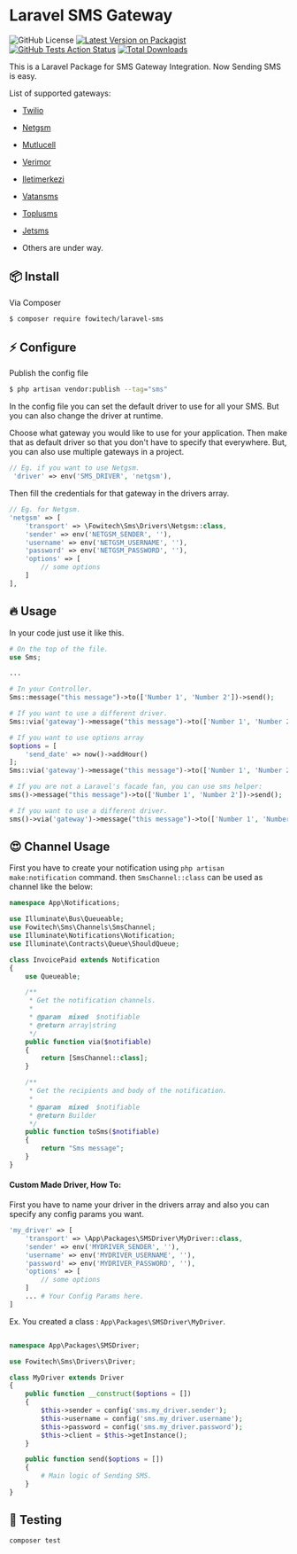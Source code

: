 # Laravel SMS Gateway

![GitHub License](https://img.shields.io/github/license/fowitech/laravel-sms?style=for-the-badge)
[![Latest Version on Packagist](https://img.shields.io/packagist/v/fowitech/laravel-sms.svg?style=for-the-badge&logo=composer)](https://packagist.org/packages/fowitech/laravel-sms)
[![GitHub Tests Action Status](https://img.shields.io/github/workflow/status/fowitech/laravel-sms/Tests?label=tests&style=for-the-badge&logo=github)](https://github.com/fowitech/laravel-sms/actions?query=workflow%3ATests+branch%3Amaster)
[![Total Downloads](https://img.shields.io/packagist/dt/fowitech/laravel-sms.svg?style=for-the-badge&logo=laravel)](https://packagist.org/packages/fowitech/laravel-sms)

This is a Laravel Package for SMS Gateway Integration. Now Sending SMS is easy.

List of supported gateways:
- [Twilio](https://www.twilio.com/sms)
- [Netgsm](https://www.netgsm.com.tr/)
- [Mutlucell](https://www.mutlucell.com.tr/)
- [Verimor](https://www.verimor.com.tr/)
- [Iletimerkezi](https://www.iletimerkezi.com/)
- [Vatansms](https://www.vatansms.com/)
- [Toplusms](https://toplusmspaketleri.com/)
- [Jetsms](https://www.jetsms.net/)

- Others are under way.

## :package: Install

Via Composer

``` bash
$ composer require fowitech/laravel-sms
```

## :zap: Configure

Publish the config file

```bash
$ php artisan vendor:publish --tag="sms"
```

In the config file you can set the default driver to use for all your SMS. But you can also change the driver at runtime.

Choose what gateway you would like to use for your application. Then make that as default driver so that you don't have to specify that everywhere. But, you can also use multiple gateways in a project.

```php
// Eg. if you want to use Netgsm.
 'driver' => env('SMS_DRIVER', 'netgsm'),
```

Then fill the credentials for that gateway in the drivers array.

```php
// Eg. for Netgsm.
'netgsm' => [
    'transport' => \Fowitech\Sms\Drivers\Netgsm::class,
    'sender' => env('NETGSM_SENDER', ''),
    'username' => env('NETGSM_USERNAME', ''),
    'password' => env('NETGSM_PASSWORD', ''),
    'options' => [
        // some options
    ]
],
```

## :fire: Usage

In your code just use it like this.
```php
# On the top of the file.
use Sms;

...

# In your Controller.
Sms::message("this message")->to(['Number 1', 'Number 2'])->send();

# If you want to use a different driver.
Sms::via('gateway')->message("this message")->to(['Number 1', 'Number 2'])->send();

# If you want to use options array
$options = [
    'send_date' => now()->addHour()
];
Sms::via('gateway')->message("this message")->to(['Number 1', 'Number 2'])->send($options);

# If you are not a Laravel's facade fan, you can use sms helper:
sms()->message("this message")->to(['Number 1', 'Number 2'])->send();

# If you want to use a different driver.
sms()->via('gateway')->message("this message")->to(['Number 1', 'Number 2'])->send();
```

## :heart_eyes: Channel Usage

First you have to create your notification using `php artisan make:notification` command.
then `SmsChannel::class` can be used as channel like the below:

```php
namespace App\Notifications;

use Illuminate\Bus\Queueable;
use Fowitech\Sms\Channels\SmsChannel;
use Illuminate\Notifications\Notification;
use Illuminate\Contracts\Queue\ShouldQueue;

class InvoicePaid extends Notification
{
    use Queueable;

    /**
     * Get the notification channels.
     *
     * @param  mixed  $notifiable
     * @return array|string
     */
    public function via($notifiable)
    {
        return [SmsChannel::class];
    }

    /**
     * Get the recipients and body of the notification.
     *
     * @param  mixed  $notifiable
     * @return Builder
     */
    public function toSms($notifiable)
    {
        return "Sms message";
    }
}
```

#### Custom Made Driver, How To:

First you have to name your driver in the drivers array and also you can specify any config params you want.

```php
'my_driver' => [
    'transport' => \App\Packages\SMSDriver\MyDriver::class,
    'sender' => env('MYDRIVER_SENDER', ''),
    'username' => env('MYDRIVER_USERNAME', ''),
    'password' => env('MYDRIVER_PASSWORD', ''),
    'options' => [
        // some options
    ]
    ... # Your Config Params here.
]
```

Ex. You created a class : `App\Packages\SMSDriver\MyDriver`.

```php

namespace App\Packages\SMSDriver;

use Fowitech\Sms\Drivers\Driver;

class MyDriver extends Driver 
{
    public function __construct($options = [])
    {
        $this->sender = config('sms.my_driver.sender');
        $this->username = config('sms.my_driver.username');
        $this->password = config('sms.my_driver.password');
        $this->client = $this->getInstance();
    }

    public function send($options = [])
    {
        # Main logic of Sending SMS.
    }
}
```

## :microscope: Testing

``` bash
composer test
```
